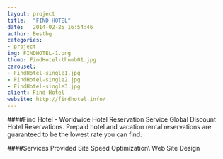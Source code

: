 ```yaml
---
layout: project
title:  "FIND HOTEL"
date:   2014-02-25 16:54:46
author: Bestbg
categories:
- project
img: FINDHOTEL-1.png
thumb: FindHotel-thumb01.jpg
carousel:
- FindHotel-single1.jpg
- FindHotel-single2.jpg
- FindHotel-single3.jpg
client: Find Hotel
website: http://findhotel.info/
---
```

####Find Hotel - Worldwide Hotel Reservation Service
Global Discount Hotel Reservations. Prepaid hotel and vacation rental reservations are guaranteed to be the lowest rate you can find.

####Services Provided
Site Speed Optimization\\
Web Site Design